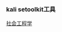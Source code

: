 ### kali setoolkit工具 
<a href="https://blog.csdn.net/freeking101/article/details/125697031">社会工程学<a/>